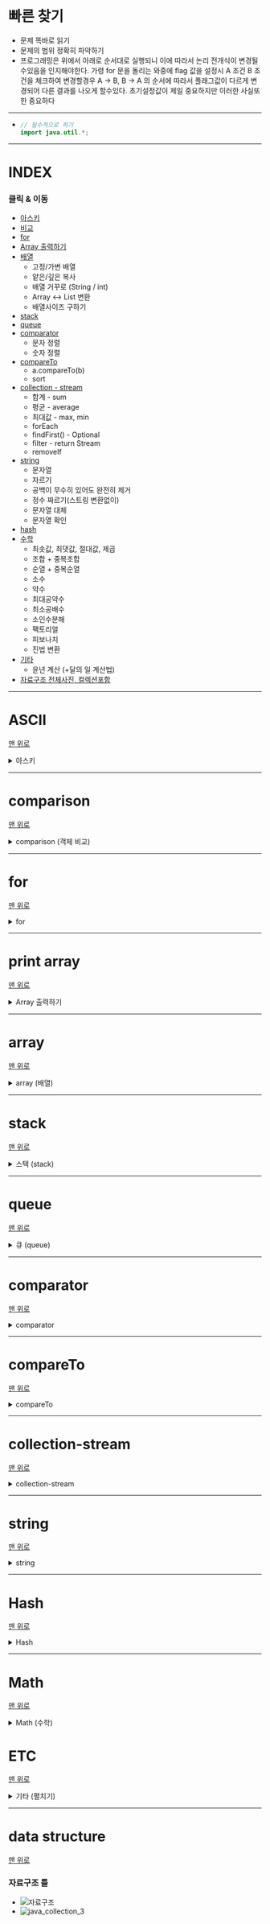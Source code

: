 # 빠른 찾기
* 문제 똑바로 읽기
* 문제의 범위 정확히 파악하기
* 프로그래밍은 위에서 아래로 순서대로 실행되니 이에 따라서 논리 전개식이 변경될수있음을 인지해야한다. 가령 for 문을 돌리는 와중에 flag 값을 설정시 A 조건 B 조건을 체크하여 변경할경우 A -> B, B -> A 의 순서에 따라서 플래그값이 다르게 변경되어 다른 결과를 나오게 할수있다. 초기설정값이 제일 중요하지만 이러한 사실또한 중요하다
------------
* ```java
  // 필수적으로 하기
  import java.util.*;
------------

# INDEX 
### 클릭 & 이동
* [아스키](#ascii)
* [비교](#comparison)
* [for](#for)
* [Array 출력하기](#print-array)
* [배열](#array)
  * 고정/가변 배열
  * 얕은/깊은 복사
  * 배열 거꾸로 (String / int)
  * Array <-> List 변환
  * 배열사이즈 구하기
* [stack](#stack)
* [queue](#queue)
* [comparator](#comparator)
  * 문자 정렬
  * 숫자 정렬
* [compareTo](#compareto)
  * a.compareTo(b)
  * sort
* [collection - stream](#collection-stream)
  * 합계 - sum
  * 평균 - average
  * 최대값 - max, min
  * forEach
  * findFirst() - Optional<T>
  * filter - return Stream<T>
  * removeIf
* [string](#string)
  * 문자열
  * 자르기
  * 공백이 무수히 있어도 완전히 제거
  * 정수 짜르기(스트링 변환없이)
  * 문자열 대체
  * 문자열 확인
* [hash](#hash)
* [수학](#math)
  * 최솟값, 최댓값, 절대값, 제곱
  * 조합 + 중복조합
  * 순열 + 중복순열
  * 소수
  * 약수
  * 최대공약수
  * 최소공배수
  * 소인수분해
  * 팩토리얼
  * 피보나치
  * 진법 변환
* [기타](#etc)
  * 윤년 계산 (+달의 일 계산법)
* [자료구조 전체사진, 컬렉션포함](#data-structure)

  
------------
# ASCII
[맨 위로](#index)
<details>
  <summary>아스키</summary>
  
### 아스키
### char <-> ascii 전환
* ```java
  int ascii = 65;
  char character = 'A';
  System.out.println((char)ascii);
  System.out.println((int)character);
* 0	<-> 48
* 9	<-> 57
* A	<-> 65
* Z	<-> 90
* a	<-> 97
* z	<-> 122
<details>
<summary>아스키 코드 표(펼치기/접기)</summary>
  
<div markdown="1">
<img src="https://img1.daumcdn.net/thumb/R1280x0/?scode=mtistory2&fname=https%3A%2F%2Fblog.kakaocdn.net%2Fdn%2FkDTO6%2Fbtq1ca8DHu6%2FbRY6sqRipuwtTRsEokfw1K%2Fimg.png">
</div>
</details>
</details>

  
------------
# comparison
[맨 위로](#index)
<details>
  <summary>comparison (객체 비교)</summary>

### 비교
* ```java
  String st1 = new String("aaa");
  String st2 = new String("aaa");
 
  System.out.println(st1==st2);   // false
  System.out.println(st1.equals(st2)); // true
* .eqauls() (동등성 (identity)) 비교
  * 값을 비교
  * 두 오브젝트가 같은 정보를 같고 있을 경우를 의미
* == (동일성 (equality)) 비교
  * 주소르 비교 (즉,객체를 비교)
  * 두 오브젝트가 같은 정보를 같고 있을 경우를 의미  
</details>
  
  
  
------------
# for
[맨 위로](#index)
<details>
  <summary>for</summary>
  
### for
* ```java
  // int
  int[] array = {5,2,89,423,111};
  for(int number : array){
      System.out.println(number);
  }
  
  // String
  String[] temp = { "aa", "bb", "cc" };
  for (String el : temp) {
      System.out.println(el);
  }
  
  // Object
  Object[] objArray = ...someObject
  for (Object obj : objArray) {
      System.out.println(obj.toString());
  }
  
</details>
  
  
  
------------
# print array
[맨 위로](#index)
<details>
  <summary>Array 출력하기</summary>
  
### Array 출력하기
* ```java  
    int[] array = new int[]{3,1,5,37}; 
    System.out.println(Arrays.toString(array)); // 리스트의 경우는 그냥 toSring() 하면됨
    // [3, 1, 5, 37]
</details>
  
  
  
------------
# array
[맨 위로](#index)
<details>
  <summary>array (배열)</summary>
  
### 고정/가변 배열
* 고정
  * [][]
* 동적
  * ArrayList (기존 + 기존/2 만큼 추가적으로 가변됨)
### 얕은 복사
* 주소를 복사
* ```java
  int[] a = new int[];
  int[] b = a;
  // b는 a의 주소를 가짐
### 깊은 복사 = .clone()
* ```java
  int[] a = new int[];
  int[] b = a.clone();
  // b는 a의 값을 가짐
### 배열(Array) 또는 리스트(List) 거꾸로 (String)
* ```java
  // 가장 쉽게
  String[] array = {"5","2","89","423","111"};
  Arrays.sort(array, (a, b) -> -1);

  System.out.println(Arrays.toString(array));
  
  String[] array = {"5","2","89","423","111"};
  List<String> list = Arrays.asList(array); // convert to ArrayList
  Collections.reverse(list);
  System.out.println(list);
  // [111, 423, 89, 2, 5]
  
### 배열 거꾸로 (int)
* ```java
  // 가장 쉽게
  // 원시타입인 경우는 다음과 같은 사용 불가능 int[] 는 원시타입이므로 불가능, 즉 객체만 sort 가능하다.
  // int[][] 의 경우는 2차원부터 객체로 판단되기 때문에 비교 가능
  Integer[] array = {"5","2","89","423","111"};
  Arrays.sort(array, (a, b) -> -1);

  System.out.println(Arrays.toString(array));
      
  int[] array = {5, 2, 89, 423, 111};
  // 단순한게 재일 좋은듯 싶다.
  int count = 0;
  for(int i = array.length - 1 ; i >= 0 ; i--){
      reverse[count] = array[i];
      count++;
  }
  
  // Collection 사용
  // int[] -> Integer[] -> list -> reverse
  Integer[] newArray = Arrays.stream(array).boxed().toArray(Integer[]::new);
  List<Integer> list = Arrays.asList(newArray);
  Collections.reverse(list);
  System.out.println(list.toString());  
  // [111, 423, 89, 2, 5]
  ```

### Array -> List 변환
* ```java
  // Immutable
  Arrays.asList() // return List<T> 
  
  // Mutable
  List<Integer> list = new ArrayList<>(Arrays.asList(array)):
  
### List -> Array 변환
* ```java
  List.stream().mapToInt(Integer::intValue).toArray()
 
 
### 배열사이즈 구하기
* ```java
  int[][][] array = new int[3][4][5];

  int x = array.length;
  int y = array[0].length;
  int z = array[0][0].length;

  System.out.println("x: " + x + " / y:" + y + " / z :" + z);
  // x: 3 / y:4 / z :5
</details>
  
  
  
------------
# stack
[맨 위로](#index)
<details>
  <summary>스택 (stack)</summary>
  
### 스택
* ```java
  import java.util.*
  
  Stack<Integer> stack = new Stack<>();

  stack.push(5) // 쌓기
  stack.pop() // 맨 위에값 가져오기 동시에 빼기
  stack.peek() // 맨 위에값 가져오기
  stack.isEmpty() // 비어있다면
  stack.isNotEmpty() // 비어있지 않다면
  stack.size(); // 크기
  
  // toArrayList
  Stack<Integer> stack = new Stack<Integer>();
  stack.push(1);
  stack.push(3);
  stack.push(6);
  stack.push(19);

  ArrayList<Integer> list = new ArrayList<>(stack);

  System.out.println("toString: " + list.toString());
  System.out.println("toString: " + Arrays.toString(stack.toArray()));
  // [1, 3, 6, 19]
  // [1, 3, 6, 19] 
</details>  
  
  
  
------------
# queue
[맨 위로](#index)
<details>
  <summary>큐 (queue)</summary>
  
### 큐
* ||예외 발생|값 리턴|
  |:--:|:--:|:--:|
  |enqueue|add(e)|offer(e)|
  |dequeue|remove(e)|poll(e)|
  |peek|element()|peek(), 없을경우 null 반환|
* ```java
  Queue<Integer> queueInteger = new LinkedList<>();

  int get = 0;

  queueInteger.add(5); 
  queueInteger.add(8);
  queueInteger.add(22);
  queueInteger.add(63);
  queueInteger.offer(33);
  queueInteger.offer(2);
  queueInteger.offer(1);
  queueInteger.offer(13);

  System.out.println(queueInteger.toString());
  // [5, 8, 22, 63, 33, 2, 1, 13]
  
  int peek = queueInteger.peek();
  System.out.println("참조(peek()) : " + peek + "(값 변환없음)\n" + queueInteger.toString());
  // 참조(peek()) : 5(값 변환없음)
  // [5, 8, 22, 63, 33, 2, 1, 13]
  
  get = queueInteger.poll();
  System.out.println("꺼냄(poll()): " + get + "\n" + queueInteger.toString());
  // 꺼냄(poll()): 5
  // [8, 22, 63, 33, 2, 1, 13]
  
  get = queueInteger.poll();
  System.out.println("꺼냄(poll()): " + get + "\n" + queueInteger.toString());
  // 꺼냄(poll()): 8
  // [22, 63, 33, 2, 1, 13]
  
  queueInteger.remove();
  System.out.println("remove()" + "\n" + queueInteger.toString());
  // remove()
  // [63, 33, 2, 1, 13]
  
  queueInteger.remove();
  queueInteger.remove();
  System.out.println("remove() + remove()" + "\n" + queueInteger.toString());
  // remove() + remove()
  // [2, 1, 13]
  
  queueInteger.clear();
  System.out.println("clear()" + "\n" + queueInteger.toString());
  // clear()
  // []
  
  int pollnull = queueInteger.poll(); // NullPointerException 발생 // 만약 String Queue<String> 일경우 발생하지 않음
  System.out.println("poll()" + "\n" + queueInteger.toString());
  // java.lang.NullPointerException 발생함


  // --------------------------------------
  // [5, 8, 22, 63, 33, 2, 1, 13]
  // 참조(peek()) : 5(값 변환없음)
  // [5, 8, 22, 63, 33, 2, 1, 13]
  // 꺼냄(poll()): 5
  // [8, 22, 63, 33, 2, 1, 13]
  // 꺼냄(poll()): 8
  // [22, 63, 33, 2, 1, 13]
  // remove()
  // [63, 33, 2, 1, 13]
  // remove() + remove()
  // [2, 1, 13]
  // clear()
  // []

  java.lang.NullPointerException 발생함 // 만약 String Queue<String> 일경우 발생하지 않음
</details>


  
------------
# comparator
[맨 위로](#index)
<details>
  <summary>comparator</summary>
  
### Comparator
* ```java
  Comparator<Integer> comp = (a, b) ->
              {
                  // 오름차순  // 아주 쉽게는 list.sort(Integer::compareTo);
                  if(a > b) return 1; // a 가 앞에
                  else if(a < b) return -1; // a 가 뒤에 
                  else return 0; // 변화 없음
                  // 내림차순
                  // if(a > b) return -1; // a 가 앞에
                  // else if(a < b) return 1; // a 가 뒤에 
                  // else return 0; // 변화 없음
              };
                      
<details>
  <summary>Array 코드 (배열에서의 정렬시 주의할점) </summary>
  
* ```java
  int[] arr = new int[]{1,0,2,3,5,6,7,8,9,36};
  Arrays.sort(arr);
  System.out.println(Arrays.toString(arr));
  [0, 1, 2, 3, 5, 6, 7, 8, 9, 36]
  // 배열해서는 자료형일경우 Comparator 사용불가
  // 즉, 다음과같으 사용불가
  // Arrays.sort(arr, (a,b) -> {
      ...
  });
  
  // 하지만 2차원 배열의 경우에는 가능
  int[][] arr = new int[][]{{77,0},{2,3},{16,6},{7,8},{9,36}};
  Arrays.sort(arr, (a,b) -> {
       if(a[0] > b[0]) return 1;
       else if(a[0] < b[0]) return -1;
       else return 0;
  });
  for(int[] i: arr){
      System.out.print(Arrays.toString(i) + " ");
  }
  // [2, 3] [7, 8] [9, 36] [16, 6] [77, 0]
  
</details>
  
<details>
  <summary>리스트 코드</summary>
  
### 숫자 정렬
* ```java                                   
  List<Integer> list = new ArrayList<>();
  list.add(5);
  list.add(1);
  list.add(7);
  list.add(8);
  list.add(4);

  // 첫번째 방법
  list.sort(Integer::compareTo);
  
  // 두번째 방법
  list.sort((a, b) ->
              {
                  if(a > b) return -1;
                  else if(a < b) return 1;
                  else return 0;
              }
  );
  
  // 세번째 방법
  Comparator<Integer> comp = (a, b) ->
              {
                  if(a > b) return -1;
                  else if(a < b) return 1;
                  else return 0;
              };
  Collections.sort(list, comp);

  System.out.println(list.toString());
  // [1, 4, 5, 7, 8]
                                
### 문자 정렬
* ```java
  List<String> list = new ArrayList<>();
  list.add("가");
  list.add("자");
  list.add("마");
  list.add("나");
  list.add("다");

  // 첫번째 방법
  list.sort((a, b) -> Integer.compare(a.compareTo(b), 0));
  
  // 두번째 방법
  list.sort((a, b) -> {
      // 오름차순
      return a.compareTo(b);
      // 내림차순
      if(a.compareTo(b) > 0) return -1;
      else if(a.compareTo(b) < 0) return 1;
      else return 0;
  });
  
  // 세번째 방법
  Comparator<Integer> comp = (a, b) ->
              {
                    if(a.compareTo(b) > 0) return 1;
                    else if(a.compareTo(b) < 0) return -1;
                    else return 0;
              };
  Collections.sort(list, comp);
  
  
  System.out.println(list.toString());
  // [가, 나, 다, 마, 자]
</details>
</details>
  

  
------------
# compareTo
[맨 위로](#index)
<details>
  <summary>compareTo</summary>

### a.compareTo(b)
* 문자열 비교시에는 아스키코드 값 차이만큼 반환함
  * ```java
    String numStr1 = "756";
    String numStr2 = "719";
    int rtn = numStr1.compareTo(numStr2); // '7'같으니까 비교안함 -> '5' '1' 서로 다르니까 비교 -> 서로의 아스키값 차이는 4임 -> 4 반환 -> 더이상 진행하지않음
    // compareToIgnoreCase(numStr2) -> 대소문자를 무시하고 비교함
    System.out.println(rtn);
      
    // 4
      
### sort - [출처 notepad96님의 티스토리](https://notepad96.tistory.com/entry/Kotlin-8)
* ```java
  // 오름차순, 내림차순 위 쪽 배열 참고
  int[][] array = { {5,2}, {1,2}, {7,7}, {8, 9}, {1, 9} };
  Arrays.sort(array, (a, b) -> {
      // 여기 안에서 전부 조정하면됨
      // 두 번째를 기준으로 오름차순 정렬
      if(a[1] > b[1]) return 1;
      else if(a[1] < b[1]) return -1;
      else return 0;
  });
  // 또는 아래와 같이 간단한 코드로 구현 가능, 하지만 구현상 편의를 위해 위의 방법을 권장함
  // Arrays.sort(array, Comparator.comparingInt(a -> a[0]));

  for (int[] i : array){
      for(int j : i){
          System.out.print(j + " ");
      }
      System.out.println();
  }
</details>
  

  
------------
# collection-stream
[맨 위로](#index)
<details>
  <summary>collection-stream</summary>

### 합계 - sum
* Stream
  * ```java
    int[] array = new int[]{1,2,5,3,6};
    int sum = Arrays.stream(array).sum();
    System.out.println(sum);
    
    // 17
  
* Collection -> stream()
  * ```java
    ArrayList<Long> longArray = new ArrayList<>();
    ArrayList<Double> doubleArray = new ArrayList<>();

    long longSum = longArray.stream().mapToLong(Long::longValue).sum(); // or average()
    double doubleSum = doubleArray.stream().mapToDouble(Double::doubleValue).sum(); // or average()
  
### 평균 - average
* Stream
  * ```java
    int[] array = new int[]{1,2,5,3,6};
    OptionalDouble avg =  Arrays.stream(array).average();
    avg.ifPresent(System.out::println);
    // 3.5
    
    int[] array = new int[]{1,2,5,3,6};
    int avg =  Arrays.stream(array).sum() / array.length;
    System.out.println(avg);
    // 3

* Collection -> stream()
  * ```java
    ArrayList<Long> longArray = new ArrayList<>();
    ArrayList<Double> doubleArray = new ArrayList<>();

    long longSum = longArray.stream().mapToLong(Long::longValue).average()
    double doubleSum = doubleArray.stream().mapToDouble(Double::doubleValue).average();

### 최대값 - max, min
* Stream
  * ```java
    // 왠만해서는 알고리즘 문제에서 ifPresent 로 체크해서 존재하지 않는 경우를 확인하기보다는
    // 가독성과 편의를 위해 위와 같이 그냥 가져오기 
    int or double or long max = Arrays.stream(array).max().getAsDouble() // getAsLong(), getAsInt();
   
    // max
    double[] array = new double[]{1,2,5,3,6};
    OptionalDouble max =  Arrays.stream(array).max(); // int 일경우 OptionalInt
    max.ifPresent(System.out::println);
    
    
    // min
    int[] array = new int[]{1,2,5,3,6};
    OptionalInt min = Arrays.stream(array).min();
    min.ifPresent(value -> {
        System.out.println(value);
    });
   
* Collections
  * ```java
    ArrayList<Integer> array =new ArrayList<>();
    array.add(3);
    array.add(1);
    array.add(5);
    array.add(7);
    array.add(6);

    // 밥법 - 1 
    // int max = Collections.max(array);
    // int min = Collections.min(array);
    // System.out.println("min: " + min + " / max: " + max);
    // min: 1 / max: 7
    
    // 방법 - 2
    Collections.sort(array);
    System.out.println("min : " + array.get(0) + " / max: " + array.get(array.size() - 1));
    // min : 1 / max: 7
    
### forEach
* Collecitons - return void
  ```java
  list.forEach(a -> {
            System.out.println(a);
        }); 
  // 156 32 20
* Stream
  ```java
  String[] array = new String[]{"asdf","bsdfg"};
  Arrays.stream(array).forEach( a -> {
      System.out.println(a);
  });
  
### findFirst() - Optional<T>
* Stream
  ```java
  ArrayList<Integer> list = new ArrayList<>();
  list.add(156);
  list.add(32);
  list.add(20);

  Optional<Integer> data  = list.stream().filter(a -> {
      return a.equals(20);
  }).findFirst();

  data.ifPresent( a -> System.out.println(a));

### filter - return Stream<T>
* Stream
  ```java
  // 마찬가지로 stream 
  int[][] array = { {5,2}, {1,2}, {7,7}, {8, 9}, {1, 9} };

  Arrays.stream(array).filter( a -> a[1] == 2).forEach( a-> {
     System.out.println(Arrays.toString(a));
  });
  
### removeIf
* Collections - return boolean
  ```java
  ArrayList<Integer> list = new ArrayList<>();
  list.add(156);
  list.add(32);
  list.add(20);

  list.removeIf(a -> {
      return a == 20;
  });

  System.out.println(list.toString());
  // [156, 32]
</details>
  
  
------------
# string
[맨 위로](#index)
<details>
  <summary>string</summary>
  
### 문자열
* 대문자
  * str.toUpperCase()
* 소문자
  * str.toLowerCase()
* string
  * ```java
    String x = "Java Complete";
    System.out.print(x.toCharArray()[0] + " ");
    System.out.print(x.toCharArray()[3] + " ");
    System.out.print(x.length());
    // J a 13 
    
### 자르기
* ```java
  String s = "hello, my friend. hello kotlin. hello world.";
  String[] splitedString = s.split(", ");
  
### 공백이 무수히 있어도 완전히 제거
* ```java
  // 공백제거 1
  " a  3people  unFollowed   me  ".replaceAll("\\s{1,}","");
  // 공백제거해서 첫항이 "" 이 안나오게 분리
  String[] array = Arrays.stream("  a  3people   unFollowed    me   ".split("\\s{1,}")).filter( a -> !a.equals("")).toArray(String[]::new);
  
### 정수 짜르기(스트링 변환없이)
* ```java
  int remain = 0;
  int value = 84716;
  while(value != 0){
      System.out.print(value % 10 + " ");
      value /= 10;
  }
  // 6 1 7 4 8
### 문자열 뒤집기
* ```java
  StringBuilder sb = new StringBuilder("ewrwer");
  sb.reverse();
  System.out.println(sb.toString());
 
### 대체
* ```java
  String s = "hello, my friend. hello kotlin. hello world.";
  String new_s = s.replace(' ', '+');
  
### 확인
* ```java
  String s = "hello, my friend. hello kotlin. hello world.";
  boolean start = s.startsWith("hello"); // true
  boolean end = s.endsWith("world2"); // false
  boolean contains = s.contains("kotlin"); // ture
  System.out.println(start + " / " + end + " / " + contains);
  // true / false / true

</details>
  
  

------------
# Hash
[맨 위로](#index)
<details>
  <summary>Hash</summary>

### 해쉬
### 해쉬 생성
  * ```java
    Map<String, Integer> hashMap = new HashMap<>();
    hashMap.put("A",1);
    hashMap.put("A",2);
    hashMap.put("B",2);
    
    System.out.println(hashMap.get("A"));
    System.out.println(hashMap.get("B"));
    // 2
    // 2
### getOrDefault()
  * 가져왔는데 없다면 기본값으로 적용  
  * ```java
    map.getOrDefault("A", "B"); 
### 데이터 순회 - Map 은 Iterator 가 없기 때문에 entrySet() 을 활용하여 Iterator 를 사용한다.
* ```java
  Map<Integer, String> map = new HashMap<>();
  map.put(23, "Y");
  map.put(67, "A");
  map.put(99, "ZH");
  map.put(103, "UU");
  map.put(111, "QT");
     
  // 방법 1 - keySet()
  for(int i : map.keySet()){
      System.out.println(map.get(i));  // 이런식으로 한번더 순회를 해야하기 때문에 entrySet() 보다 느리다.
  }
  
  // 방법 2 - for(Map.Entry<K, V> entry : map.entrySet()) 
  for(Map.Entry<Integer, String> entry : map.entrySet()){
  	  System.out.println("[key]:" + entry.getKey() + ", [value]:" + entry.getValue()); // 이미 값을 가져왔기때문에 keySet() 보다 빠르다.
  }
  
  // 방법 3 - iterator()    
  Iterator<Map.Entry<String, String>> iterator = map.entrySet().iterator();
  while(iterator.hasNext()){
      Map.Entry<Integer, String> entry = iterator.next();
      System.out.println("entry.getKey(): " + entry.getKey() + " / entry.getValue(): " + entry.getValue());
  }
### 이미 데이터 있는지 확인
* 키가 있나요? - containsKey(key) == true
* 키가 있나요? - Map.get(key) != null
* 벨류가 있나요? - containsValue(value) == true
    
</details>
  
  
------------  
# Math
[맨 위로](#index)
<details>
  <summary>Math (수학)</summary>
 
### 최댓값 / 최솟값 / 제곱값 / 절댓값
<details>
    <summary>코드 보기</summary>
  
* ```java
  Math.max(a,b) // 최댓값
  Math.min(a,b) // 최솟값
  Math.pow(a,b) // 제곱값 (a의 b 제곱)
  Math.abs(a,b) // 절댓값
</details>
  
### 일반적으로 경우의수는 순열이 조합보다 많다.
### 조합
<details>
    <summary>펼치기 + 코드 보기</summary>
  
* 3개 중에 2 개를 선택 근데 이미 선택한건 **못 선택함**
  ```java
  1 2
  1 3
  2 3
* ```java
  /**
    * r : 뽑고자 하는 개수
    * temp : r개를 뽑는 결과값을 저장해놓는 배열
    * current : 현재 개수를 저장해 놓는 값
    * start : 그다음 반복문을 시작하는 값
   **/
  void someMethod() {
    Comp(3, new int[3], 0, 0, new int[]{1,2,6,3,3});
  }
  
  private void Comp(int r, int[] temp, int current, int start, int[] array){
      if(r == current){
          System.out.println(Arrays.toString(temp));
      } else{
          for(int i = start ; i < array.length ; i++){
              temp[current] = array[i];
              Comp(r, temp, current + 1, i + 1, array);
          }
      }
  }

</details>
  
### 중복조합
<details>
    <summary>펼치기 + 코드 보기</summary>
  
* 3개 중에 2 개를 선택 근데 이미 선택한거 **또 선택됨**
  ```java
  1 1 
  1 2 
  1 3 
  2 2 
  2 3 
  3 3
* ```java
  // 조합에서 Comp(... i + 1 ) --> Comp(... i, ) 로 변경하면 끝남
  /**
    * r : 뽑고자 하는 개수
    * temp : r개를 뽑는 결과값을 저장해놓는 배열
    * current : 현재 개수를 저장해 놓는 값
    * start : 그다음 반복문을 시작하는 값
   **/
  void someMethod() {
    Comp(3, new int[3], 0, 0, new int[]{1,2,6,3,3});
  }
  
  private void Comp(int r, int[] temp, int current, int start, int[] array){
      if(r == current){
          System.out.println(Arrays.toString(temp));
      } else{
          for(int i = start ; i < array.length ; i++){
              temp[current] = array[i];
              Comp(r, temp, current + 1, i, array);
          }
      }
  }
    ```
</details>

### 순열
<details>
    <summary>펼치기 + 코드 보기</summary>
  
* 3개 중에 2 개를 선택해서 나열함 근데 이미 선택한건 **못 선택함**, 쉽게말해서 뽑는 순서까지 포함해서 내가 1 이라는 값을 첫번째에 뽑고 2 라는값을 두번째에 뽑은거랑 2라는 값을 첫번째에 뽑고 1이라는 값을 두번째에 뽑은것은 다른 경우의수로 취급함
  ```java
  1 2 
  1 3 
  2 1 
  2 3 
  3 1 
  3 2
* ```java
  // 중복순열에서 visited 만 추가
  /**
    * r : 뽑고자 하는 개수
    * temp : r개를 뽑는 결과값을 저장해놓는 배열
    * current : 현재 개수를 저장해 놓는 값
    * visited : 방문 여부를 확인하는 배열
   **/
  public void Test() {
      Comp(3, new int[3], 0, new boolean[5], new int[]{1,2,6,3,3});
  }
  
  private void Comp(int r, int[] temp, int current, boolean[] visited, int[] array){
      if(r == current){
          System.out.println(Arrays.toString(temp));
      } else{
          for(int i = 0 ; i < array.length ; i++){
              if(!visited[i]) {
                  visited[i] = true;
                  temp[current] = array[i];
                  Comp(r, temp, current + 1, visited, array);
                  visited[i] = false;
              }
          }
      }
  }
  ```
</details>
  
### 중복순열
<details>
    <summary>펼치기 + 코드 보기</summary>

* 3개 중에 2 개를 선택해서 나열함 근데 이미 선택한거 **또 선택가능**
  ```java
  1 1 
  1 2 
  1 3 
  2 1 
  2 2 
  2 3 
  3 1 
  3 2 
  3 3
* ```java
  // 조합에서 start 제거 및 int i = start 가 아닌 0 부터 시작
  /**
    * r : 뽑고자 하는 개수
    * temp : r개를 뽑는 결과값을 저장해놓는 배열
    * current : 현재 개수를 저장해 놓는 값
   **/
  public void Test() {
      Comp(3, new int[3], 0, new int[]{1,2,6,3,3});
  }
  
  private void PermutDup(int r, int[] temp, int current, int[] array){
      if(r == current){
          System.out.println(Arrays.toString(temp));
      } else{
          for(int i = 0 ; i < array.length ; i++){
              temp[current] = array[i];
              Comp(r, temp, current + 1, array);
          }
      }
  }
  ```
</details>
  
### 소수 (반댓말 : 합성수 = 소수가 아닌수 (1보다 큰수))
<details>
      <summary>펼치기 + 코드 보기</summary>
  
* O(N√N) - 소수 판별
  * <details>
      <summary>코드 보기</summary>
         
      ```java
      private boolean isPrimeNumber(int number){
          if(number < 2){
              return false;
          }
          if(number == 2){
              return true;
          }
          if(number % 2 == 0){
              return false;
          }

          for(int i = 2; i <= Math.sqrt(number) ; i++ ){
              if(number % i == 0){
                  return false;
              }
          }
  
          return true;
      }
  
      ```
    </details>
* O(Nlog(log N)) - N 이하 소수 구하기 - 에라토스테네스의 체
  * 2는 소수 -> 2빼고 2의 배수 삭제 -> 남아있는 수들중 가장작은 수 -> 3은 소수? -> 3빼고 3의 배수 삭제 ......... <= number의 루트까지
  * <details>
      <summary>코드 보기</summary>
         
      ```java
      // 체로 거르기
      private boolean[] getPrime(int number){
          boolean[] prime = new boolean[number+1];
          if(number < 2){
              return new boolean[]{true};
          }
          prime[0] = prime[1] = true;

          for(int i = 2 ; i <= Math.sqrt(number) ; i++){

              // 이미 걸렀다면 넘어가기
              if(prime[i] == true){
                  continue;
              }

              for(int j = i*i ; j < prime.length ; j+=i){
                  prime[j] = true; // 체로 거르기
              }
          }

          return prime;
      }
  
      // 사용
      ... someMethod(){
          boolean[] prime = getPrime(10000);
          for(int = 0 ; i < prime.length ; i++){
              if(prime[i] == false){ // 걸러지지 않았다면 소수
                  System.out.println(prime[i]);
              } 
          }
      }
      ```
    </details>
</details>
  
### 약수 - divisor
* <details>
    <summary>코드 보기</summary>
  
    ```java
    // 약수둘의 특징인 하나의 약수 A 를 구하면 B 도 자연스레 알수있는것을 사용 (예를들어서 30의 약수중 3을 알경우 10도 자연스레 약수인것을 알수있다)
    private int[] getDivisor(int number){
        List<Integer> temp = new ArrayList<>();
        for(int i = 1 ; i <= Math.sqrt(number) ; i++){
            if(number % i == 0){
                temp.add(i);
                if(number / i != i){
                    temp.add(number / i);
                }
            }
        }

        Collections.sort(temp);

        return temp.stream().mapToInt(Integer::intValue).toArray();
    }
    ```
                                                                 
  </details>
  
### 최대공약수 - GCD(the **G**reatest **C**ommon **D**enominator
* ```java
  private int Gcd(int a, int b) { return b == 0 ? a : Gcd(b, a % b);}
### 최소공배수 - LCM(the **L**east[lowest] **C**ommon **M**ultiple) 
* ```java
  private int Lcm(int a, int b) { return (a*b) / Gcd(a,b); }
### 소인수분해
* <details>
    <summary>코드 보기</summary>
  
    ```java
    private int[] Pf(int number){
        List<Integer> list = new ArrayList<>();
      
        for(int i = 2; i <= Math.sqrt(number) ; i++){
            while(number % i == 0){
                list.add(i);
                n /= i;
            }
        }
        if(number != 1){
            list.add(number);
        }
                                                               
        return list.stream().mapToInt(Integer::intValue).toArray();
    }
    ```                                                                 
  </details>
### 팩토리얼 ( 1 ~ N 까지의 곱 )
* <details>
    <summary>코드 보기</summary>
  
    ```java
    private long factorial(int number){
        long result = 1;
        for(int i = 1 ; i <= number ; i++ ){
            result *= i;
        }
        return result;
    }
    ```                                                                 
  </details>
### 피보나치
* <details>
    <summary>코드 보기</summary>
  
    ```java
    private int[] pibo(int number){
        int[] result = new int[number+1];
        result[0] = 0;
        result[1] = 1;
        for(int i = 2 ; i <= number ; i++ ){
            result[i] = result[i-1] + result[i-2];
        }

        return result;

    }
    ```                                                                 
  </details>
### 진법 변환
<details>
    <summary>펼치기</summary>
  
* <details>
    <summary>변환 사진</summary>
  
    <img width="313" alt="스크린샷 2022-01-09 오후 3 36 11" src="https://user-images.githubusercontent.com/51182964/148671948-4c5eb990-9945-4f2b-a335-b39db080c69c.png">
  </details>
* 10 -> N
  * ```java
    private String converterBin(int number, int bin){
        StringBuilder sb = new StringBuilder();
        while(number > 0){
            sb.append(number % bin);
            number /= bin;
        }
        return sb.reverse().toString();
    }
* N -> 10
  * ```java
    String third = converterBin(45, 3);
    System.out.println(third); // 1200
    System.out.println(Integer.parseInt(third, 3)); // 45
  
  </details>
  
</details
  
  

------------
# ETC
[맨 위로](#index)
<details>
    <summary>기타 (펼치기)</summary>

### 윤년 계산 (+달의 일 계산법)
<details>
    <summary>윤년 계산</summary>
  
* [달의 일수 계산법](https://m.blog.naver.com/deltatech3/220761852623)
* 윤년계산
  ```java
  private boolean isYun(int year){
      if( (year % 4 == 0 && year % 100 != 0) || year % 400 == 0){
          return false;  
      }
      return false;
  }
  
</details>

</details>
  

  
------------
# data structure
[맨 위로](#index)
### 자료구조 틀
* ![자료구조](https://user-images.githubusercontent.com/51182964/148328450-99a90057-b30f-4f39-beef-3612abe95be7.png)
* ![java_collection_3](https://user-images.githubusercontent.com/51182964/148328622-6422f3b6-50b2-4ffe-b1ff-5eb19c806bad.jpg)
